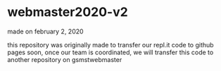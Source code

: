 # webmaster2020-v2
made on february 2, 2020

this repository was originally made to transfer our repl.it code to github pages
soon, once our team is coordinated, we will transfer this code to another repository on gsmstwebmaster
